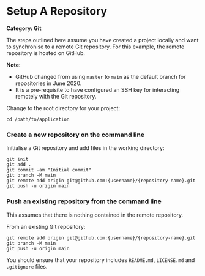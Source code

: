 # Setup A Repository

__Category: Git__

The steps outlined here assume you have created a project locally and want to synchronise to a remote Git repository. For this example, the remote repository is hosted on GitHub.

__Note:__ 
* GitHub changed from using `master` to `main` as the default branch for repositories in June 2020.
* It is a pre-requisite to have configured an SSH key for interacting remotely with the Git repository.

Change to the root directory for your project:

```shell
cd /path/to/application
```

### Create a new repository on the command line

Initialise a Git repository and add files in the working directory:

```shell
git init
git add .
git commit -am "Initial commit"
git branch -M main
git remote add origin git@github.com:{username}/{repository-name}.git
git push -u origin main
```

### Push an existing repository from the command line

This assumes that there is nothing contained in the remote repository.

From an existing Git repository: 

```shell
git remote add origin git@github.com:{username}/{repository-name}.git
git branch -M main
git push -u origin main
```

You should ensure that your repository includes `README.md`, `LICENSE.md` and `.gitignore` files.
